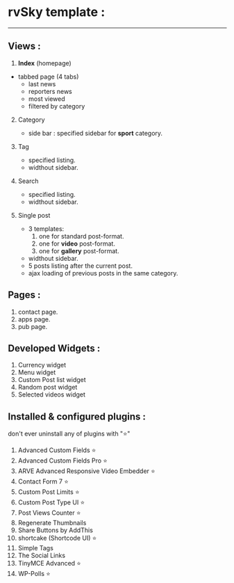 # rvSky template :
----------------------------------------------------
## Views :
1. **Index** (homepage) 
  - tabbed page (4 tabs)
    * last news
    * reporters news
    * most viewed 
    * filtered by category
    
    
2. Category 
    - side bar : specified sidebar for **sport** category.
    
    
3. Tag
    - specified listing.
    - widthout sidebar.
    
    
4. Search
    - specified listing.
    - widthout sidebar.
    
    
5. Single post
    - 3 templates: 
        1. one for standard post-format.
        2. one for **video** post-format.
        3. one for **gallery** post-format.
    - widthout sidebar.
    - 5 posts listing after the current post.
    - ajax loading of previous posts in the same category.
    

## Pages :
1. contact page.
2. apps page.
3. pub page.


## Developed Widgets :
1. Currency widget
2. Menu widget
3. Custom Post list widget
4. Random post widget
5. Selected videos widget

## Installed & configured plugins :
don't ever uninstall any of plugins with  ":star:"
1. Advanced Custom Fields :star:
2. Advanced Custom Fields Pro :star:
3. ARVE Advanced Responsive Video Embedder :star:
4. Contact Form 7 :star:
5. Custom Post Limits :star:
6. Custom Post Type UI :star:
7. Post Views Counter :star:
8. Regenerate Thumbnails
9. Share Buttons by AddThis
10. shortcake (Shortcode UI) :star:
11. Simple Tags
12. The Social Links
13. TinyMCE Advanced :star:
14. WP-Polls :star:


